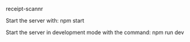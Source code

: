 receipt-scannr

Start the server with: npm start

Start the server in development mode with the command: npm run dev

